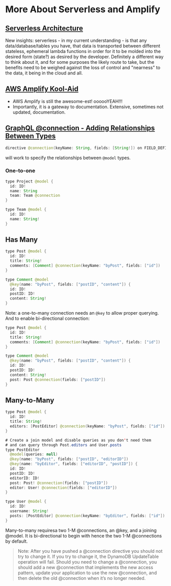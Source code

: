 # More About Serverless and Amplify

## [Serverless Architecture](https://hackernoon.com/what-is-serverless-architecture-what-are-its-pros-and-cons-cc4b804022e9)

New insights: serverless - in my current understanding - is that any data/database/tables you have, that data is transported between different stateless, ephemeral lambda functions in order for it to be molded into the desired form (state?) as desired by the developer. Definitely a different way to think about it, and for some purposes the likely route to take, but the benefits need to be weighed against the loss of control and "nearness" to the data, it being in the cloud and all.



## [AWS Amplify Kool-Aid](https://aws.amazon.com/amplify/)
- AWS Amplify is still the awesome-est! oooooYEAH!!! 
- Importantly, it is a gateway to documentation. Extensive, sometimes not updated, documentation.

## [GraphQL @connection - Adding Relationships Between Types](https://docs.amplify.aws/cli/graphql-transformer/connection)
``` Java
directive @connection(keyName: String, fields: [String!]) on FIELD_DEFINITION
```
will work to specify the relationships between ```@model``` types.

### One-to-one
``` Java
type Project @model {
  id: ID!
  name: String
  team: Team @connection
}

type Team @model {
  id: ID!
  name: String!
}
```

## Has Many
``` Java
type Post @model {
  id: ID!
  title: String!
  comments: [Comment] @connection(keyName: "byPost", fields: ["id"])
}

type Comment @model
  @key(name: "byPost", fields: ["postID", "content"]) {
  id: ID!
  postID: ID!
  content: String!
}
```
Note: a one-to-many connection needs an ```@key``` to allow proper querying.
And to enable bi-directional connection:
``` Java
type Post @model {
  id: ID!
  title: String!
  comments: [Comment] @connection(keyName: "byPost", fields: ["id"])
}

type Comment @model
  @key(name: "byPost", fields: ["postID", "content"]) {
  id: ID!
  postID: ID!
  content: String!
  post: Post @connection(fields: ["postID"])
}
```

## Many-to-Many
``` Java
type Post @model {
  id: ID!
  title: String!
  editors: [PostEditor] @connection(keyName: "byPost", fields: ["id"])
}

# Create a join model and disable queries as you don't need them
# and can query through Post.editors and User.posts
type PostEditor
  @model(queries: null)
  @key(name: "byPost", fields: ["postID", "editorID"])
  @key(name: "byEditor", fields: ["editorID", "postID"]) {
  id: ID!
  postID: ID!
  editorID: ID!
  post: Post! @connection(fields: ["postID"])
  editor: User! @connection(fields: ["editorID"])
}

type User @model {
  id: ID!
  username: String!
  posts: [PostEditor] @connection(keyName: "byEditor", fields: ["id"])
}
```
Many-to-many requiresa two 1-M @connections, an @key, and a joining @model. It is bi-directional to begin with hence the two 1-M @connections by default.

> Note: After you have pushed a @connection directive you should not try to change it. If you try to change it, the DynamoDB UpdateTable operation will fail. Should you need to change a @connection, you should add a new @connection that implements the new access pattern, update your application to use the new @connection, and then delete the old @connection when it’s no longer needed.
